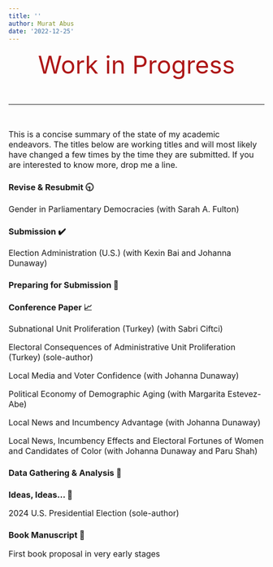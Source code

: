 ```yaml
---
title: ''
author: Murat Abus
date: '2022-12-25'
---
```


<font size="7"><p style="text-align: center; color:#ae1717;">Work in Progress</p>
<hr/> </font>

<font size="3">This is a concise summary of the state of my academic endeavors. The titles below are working titles and will most likely have changed a few times by the time they are submitted. If you are interested to know more, drop me a line. </font>

### Revise & Resubmit :clock930:
<font size="3">
Gender in Parliamentary Democracies (with Sarah A. Fulton)

</font>


### Submission  :heavy_check_mark: 
<font size="3">
Election Administration (U.S.) (with Kexin Bai and Johanna Dunaway)


</font>

### Preparing for Submission :bookmark_tabs:
<font size="3">

</font>

### Conference Paper :chart_with_upwards_trend:
<font size="3">

Subnational Unit Proliferation (Turkey) (with Sabri Ciftci)

Electoral Consequences of Administrative Unit Proliferation (Turkey) (sole-author)

Local Media and Voter Confidence (with Johanna Dunaway)

Political Economy of Demographic Aging (with Margarita Estevez-Abe)

Local News and Incumbency Advantage (with Johanna Dunaway)

Local News, Incumbency Effects and Electoral Fortunes of Women and Candidates of Color (with Johanna Dunaway and Paru Shah)

</font>

### Data Gathering & Analysis :floppy_disk:
<font size="3">


</font>
 
### Ideas, Ideas... :memo: 
<font size="3">

2024 U.S. Presidential Election (sole-author)

</font>
 
 
### Book Manuscript :book:
<font size="3">
First book proposal in very early stages


</font>
